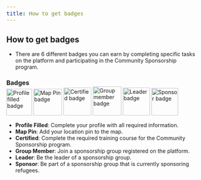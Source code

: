 ```yaml
---
title: How to get badges
---
```


<style>
  span {
    font-size: 14px;
  }
  li {
    margin: 0 !important;
  }
  h3 {
    margin-bottom: 0;
  }
  img {
    margin: 0px
  }
</style>

## How to get badges

- <span>There are 6 different badges you can earn by completing specific tasks on the platform and participating in the Community Sponsorship program.</span>

### Badges

<div class="flex flex-wrap px-4 gap-x-4 items-center mt-4">
  <img src="/academy/badges-img/profile-filled.png" alt="Profile filled badge" width="67" height="70">
  <img src="/academy/badges-img/map-pin.png" alt="Map Pin badge" width="75" height="70"> 
  <img src="/academy/badges-img/certified.png" alt="Certified badge" width="73" height="73"> 
  <img src="/academy/badges-img/group-member.png" alt="Group member badge" width="75" height="76">
  <img src="/academy/badges-img/group-leader.png" alt="Leader badge" width="71" height="73"> 
  <img src="/academy/badges-img/sponsor.png" alt="Sponsor badge" width="70" height="72"> 
</div>

- <span><strong>Profile Filled</strong>: Complete your profile with all required information.</span>
- <span><strong>Map Pin</strong>: Add your location pin to the map.</span>
- <span><strong>Certified</strong>: Complete the required training course for the Community Sponsorship program.</span>
- <span><strong>Group Member</strong>: Join a sponsorship group registered on the platform.</span>
- <span><strong>Leader</strong>: Be the leader of a sponsorship group.</span>
- <span><strong>Sponsor</strong>: Be part of a sponsorship group that is currently sponsoring refugees.</span>